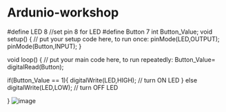 # Ardunio-workshop
#define LED 8  //set pin 8 for LED 
#define Button 7
int Button_Value; 
void setup() {
    // put your setup code here, to run once:
  pinMode(LED,OUTPUT); 
  pinMode(Button,INPUT);
}

void loop() {
  // put your main code here, to run repeatedly:
 Button_Value= digitalRead(Button);
  
 if(Button_Value == 1){
digitalWrite(LED,HIGH); // turn ON LED
 }
else
digitalWrite(LED,LOW); // turn OFF LED

}
![image](https://user-images.githubusercontent.com/127253124/223732783-497cfb9c-0243-4f4d-93d8-6b9bd23e9d58.png)
